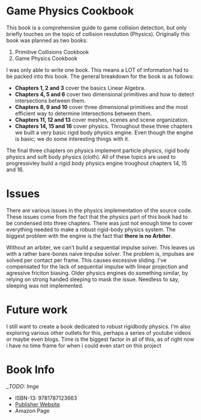 # Game Physics Cookbook

This book is a comprehensive guide to game collision detection, but only briefly touches on the topic of collision resolution (Physics). Originally this book was planned as two books:

1. Primitive Collisions Cookbook
2. Game Physics Cookbook

I was only able to write one book. This means a LOT of information had to be packed into this book. The general breakdown for the book is as follows:

* __Chapters 1, 2 and 3__    cover the basics Linear Algebra.
* __Chapters 4, 5 and 6__    cover two dimensional primitives and how to detect intersections between them. 
* __Chapters 8, 9 and 10__   cover three dimensional primitives and the most efficient way to determine intersections between them. 
* __Chapters 11, 12 and 13__ cover meshes, scenes and scene organization.
* __Chapters 14, 15 and 16__ cover physics. Throughout these three chapters we built a very basic rigid body physics engine. Even though the engine is basic; we do some interesting things with it. 

The final three chapters on physics implement particle physics, rigid body physics and soft body physics (cloth). All of these topics are used to progressivley build a rigid body physics engine troughout chapters 14, 15 and 16.

# Issues

There are various issues in the physics implementation of the source code. These issues come from the fact that the physics part of this book had to be condensed into three chapters. There was just not enough time to cover everything needed to make a robust rigid-body physics system. The biggest problem with the engine is the fact that __there is no Arbiter__. 

Without an arbiter, we can't build a sequential impulse solver. This leaves us with a rather bare-bones naive impulse solver. The problem is, impulses are solved per contact per frame. This causes excessive sliding. I've compensated for the lack of sequential impulse with linear projection and agressive friciton biasing. Older physics engines do something similar, by relying on strong handed sleeping to mask the issue. Needless to say, sleeping was not implemented.

# Future work

I still want to create a book dedicated to robust rigidbody physics. I'm also exploring various other outlets for this, perhaps a series of youtube videos or maybe even blogs. Time is the biggest factor in all of this, as of right now i have no time frame for when i could even start on this project

# Book Info

__TODO: Imge_

* ISBN-13: 9781787123663
* [Publisher Website](https://www.packtpub.com/game-development/game-physics-cookbook)
* Amazon Page
